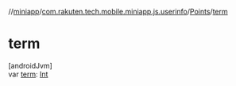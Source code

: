 //[miniapp](../../../index.md)/[com.rakuten.tech.mobile.miniapp.js.userinfo](../index.md)/[Points](index.md)/[term](term.md)

# term

[androidJvm]\
var [term](term.md): [Int](https://kotlinlang.org/api/latest/jvm/stdlib/kotlin/-int/index.html)
